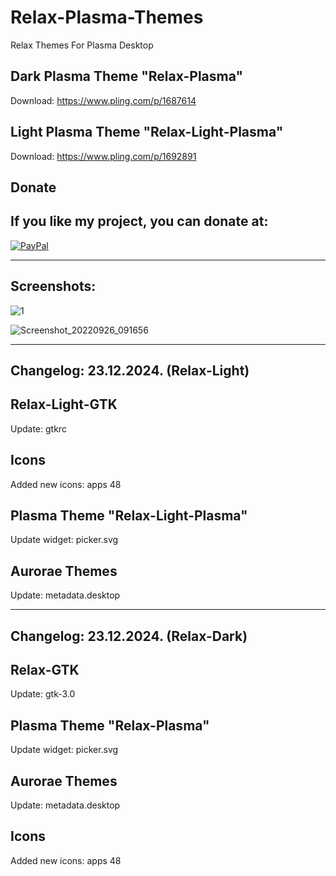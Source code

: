 # Relax-Plasma-Themes
Relax Themes For Plasma Desktop

Dark Plasma Theme "Relax-Plasma"
--------------------------------

Download: https://www.pling.com/p/1687614

Light Plasma Theme "Relax-Light-Plasma"
--------------------------------------

Download: https://www.pling.com/p/1692891


<html>
  <head>
    <meta charset="utf-8" />
  </head>
  <body>
    <h2>Donate</h2>
    <h2>If you like my project, you can donate at:</h2>
    <a href="https://www.paypal.com/paypalme/VesnaLazic">
    <img src="PayPal.png" alt="PayPal" />
    </a>
  </body>
</html>

__________________________________________

Screenshots:
-------------

![1](https://github.com/L4ki/Relax-Plasma-Themes/assets/45247573/e1b4de63-21f0-49c7-a7c0-60d075479489)


![Screenshot_20220926_091656](https://user-images.githubusercontent.com/45247573/216028619-cb61189f-154c-4116-9e66-1800a56f0b82.jpg)

____________________________________________________________________________________________________________________________________

Changelog: 23.12.2024. (Relax-Light)
------------------------------------

Relax-Light-GTK
---------------

Update: gtkrc

Icons
------

Added new icons: apps 48

Plasma Theme "Relax-Light-Plasma"
--------------------------------

Update widget: picker.svg

Aurorae Themes
---------------

Update: metadata.desktop
________________________

Changelog: 23.12.2024. (Relax-Dark)
-----------------------------------

Relax-GTK
---------------

Update: gtk-3.0

Plasma Theme "Relax-Plasma"
--------------------------------

Update widget: picker.svg

Aurorae Themes
---------------

Update: metadata.desktop

Icons
------

Added new icons: apps 48





